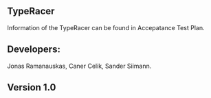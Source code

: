 ## TypeRacer
Information of the TypeRacer can be found in Accepatance Test Plan.
## Developers:
Jonas Ramanauskas, Caner Celik, Sander Siimann.
## Version 1.0
